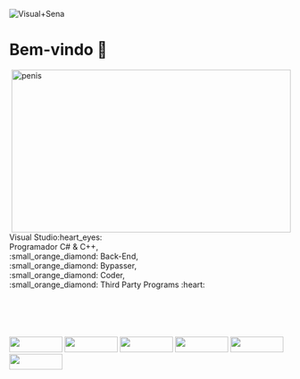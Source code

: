 ![Visual+Sena](https://media.discordapp.net/attachments/374718212312662027/885309672167456858/Visual_Studio_2012_logo_and_wordmark.svg.png?width=1200&height=202)
# Bem-vindo 👋
<div>
  <img align="right" alt="penis" width="500" height="292" src="https://steamuserimages-a.akamaihd.net/ugc/443952088704314632/A60D66EDED98FC392D06706AC694AA6BB78081CF/?imw=5000&imh=5000&ima=fit&impolicy=Letterbox&imcolor=%23000000&letterbox=false%22%3E">
  <td>
  Visual Studio:heart_eyes:<br>
  Programador C# & C++,
  </td><br>
  <td>
    :small_orange_diamond: Back-End,
  </td>
  <td><br>
    :small_orange_diamond: Bypasser,
  </td><br>
  <td>
    :small_orange_diamond: Coder,
  </td><br>
  <td>
    :small_orange_diamond: Third Party Programs :heart:
  </td><br>
</div>
<br><br><br><br><br>
<div>
   <a href="https://www.facebook.com/leonardo.barcelos.5454/"><img width="95" height="28" src="https://img.shields.io/badge/Facebook-1877F2?style=for-the-badge&logo=facebook&logoColor=white"></a>
  <a href="https://www.instagram.com/leo.barcelos/"><img width="95" height="28" src="https://img.shields.io/badge/Instagram-E4405F?style=for-the-badge&logo=instagram&logoColor=white" target="_blank"></a>
  <a href="https://steamcommunity.com/id/gh0styz/"><img width="95" height="28" src="https://camo.githubusercontent.com/8e4bba3347a43a1cf1f23e33e3e4a90e43f1f89eb30cc3d01f6018ebf003e9f9/68747470733a2f2f696d672e736869656c64732e696f2f62616467652f2d537465616d2d2532333333333f7374796c653d666f722d7468652d6261646765266c6f676f3d737465616d266c6f676f436f6c6f723d7768697465" target="_blank"></a>
  <a href="https://www.paypal.com/donate?business=B5VMJ36SYKLCU&no_recurring=0&currency_code=BRL"><img width="95" height="28" src="https://img.shields.io/badge/PayPal-00457C?style=for-the-badge&logo=paypal&logoColor=white" target="_blank"></a>
   <a href="https://discord.gg/TCucPNyhQt"> <img width="95" height="28" src="https://img.shields.io/badge/Discord-7289DA?style=for-the-badge&logo=discord&logoColor=white"> </a>
  <img width="95" height="28" src="https://img.shields.io/badge/C%2B%2B-00599C?style=for-the-badge&logo=c%2B%2B&logoColor=white">
</div>
